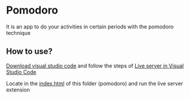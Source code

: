 # Pomodoro

It is an app to do your activities in certain periods with the pomodoro technique

## How to use?

<a href="https://code.visualstudio.com/download" target="_blank" rel="noopener noreferrer">Download visual studio code</a> and follow the steps of <a href="https://www.kyocode.com/2019/05/live-server-visual-studio-code/" target="_blank" rel="noopener noreferrer">Live server in Visual Studio Code</a>

Locate in the <a href="./index.html">index.html</a> of this folder (pomodoro) and run the live server extension
